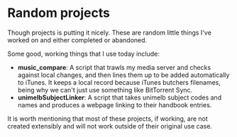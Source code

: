 # Random projects
Though projects is putting it nicely. These are random little things I've worked on and either completed or abandoned.

Some good, working things that I use today include:

- **music_compare**: A script that trawls my media server and checks against local changes, and then lines them up to be added automatically to iTunes. It keeps a local record because iTunes butchers filenames, being why we can't just use something like BitTorrent Sync.
- **unimelbSubjectLinker**: A script that takes unimelb subject codes and names and produces a webpage linking to their handbook entries.

It is worth mentioning that most of these projects, if working, are not created extensibly and will not work outside of their original use case.
